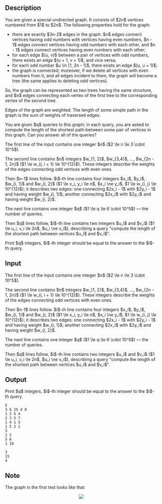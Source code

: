 ## Description

<div><p>You are given a special undirected graph. It consists of $2n$ vertices numbered from $1$ to $2n$. The following properties hold for the graph:</p><ul><li> there are exactly $3n-2$ edges in the graph: $n$ edges connect vertices having odd numbers with vertices having even numbers, $n - 1$ edges connect vertices having odd numbers with each other, and $n - 1$ edges connect vertices having even numbers with each other; </li><li> for each edge $(u, v)$ between a pair of vertices with odd numbers, there exists an edge $(u + 1, v + 1)$, and vice versa; </li><li> for each odd number $u \in [1, 2n - 1]$, there exists an edge $(u, u + 1)$; </li><li> the graph is connected; moreover, if we delete all vertices with even numbers from it, and all edges incident to them, the graph will become a tree (the same applies to deleting odd vertices).</li></ul><p>So, the graph can be represented as two trees having the same structure, and $n$ edges connecting each vertex of the first tree to the corresponding vertex of the second tree.</p><p>Edges of the graph are weighted. The length of some simple path in the graph is the sum of weights of traversed edges.</p><p>You are given $q$ queries to this graph; in each query, you are asked to compute the length of the shortest path between some pair of vertices in this graph. Can you answer all of the queries?</p></div><div class="input-specification"><p>The first line of the input contains one integer $n$ ($2 \le n \le 3 \cdot 10^5$).</p><p>The second line contains $n$ integers $w_{1, 2}$, $w_{3,4}$, ..., $w_{2n - 1, 2n}$ ($1 \le w_{i, i + 1} \le 10^{12}$). These integers describe the weights of the edges connecting odd vertices with even ones.</p><p>Then $n-1$ lines follow. $i$-th line contains four integers $x_i$, $y_i$, $w_{i, 1}$ and $w_{i, 2}$ ($1 \le x_i, y_i \le n$, $x_i \ne y_i$, $1 \le w_{i, j} \le 10^{12}$); it describes two edges: one connecting $2x_i - 1$ with $2y_i - 1$ and having weight $w_{i, 1}$; another connecting $2x_i$ with $2y_i$ and having weight $w_{i, 2}$.</p><p>The next line contains one integer $q$ ($1 \le q \le 6 \cdot 10^5$) — the number of queries.</p><p>Then $q$ lines follow, $i$-th line contains two integers $u_i$ and $v_i$ ($1 \le u_i, v_i \le 2n$, $u_i \ne v_i$), describing a query "compute the length of the shortest path between vertices $u_i$ and $v_i$".</p></div><div class="output-specification"><p>Print $q$ integers, $i$-th integer should be equal to the answer to the $i$-th query.</p></div>

## Input

<p>The first line of the input contains one integer $n$ ($2 \le n \le 3 \cdot 10^5$).</p><p>The second line contains $n$ integers $w_{1, 2}$, $w_{3,4}$, ..., $w_{2n - 1, 2n}$ ($1 \le w_{i, i + 1} \le 10^{12}$). These integers describe the weights of the edges connecting odd vertices with even ones.</p><p>Then $n-1$ lines follow. $i$-th line contains four integers $x_i$, $y_i$, $w_{i, 1}$ and $w_{i, 2}$ ($1 \le x_i, y_i \le n$, $x_i \ne y_i$, $1 \le w_{i, j} \le 10^{12}$); it describes two edges: one connecting $2x_i - 1$ with $2y_i - 1$ and having weight $w_{i, 1}$; another connecting $2x_i$ with $2y_i$ and having weight $w_{i, 2}$.</p><p>The next line contains one integer $q$ ($1 \le q \le 6 \cdot 10^5$) — the number of queries.</p><p>Then $q$ lines follow, $i$-th line contains two integers $u_i$ and $v_i$ ($1 \le u_i, v_i \le 2n$, $u_i \ne v_i$), describing a query "compute the length of the shortest path between vertices $u_i$ and $v_i$".</p>

## Output

<p>Print $q$ integers, $i$-th integer should be equal to the answer to the $i$-th query.</p>





```input1
5
3 6 15 4 8
1 2 5 4
2 3 5 7
1 4 1 5
1 5 2 1
3
1 2
5 6
1 10
```




```output1
3
15
4
```



## Note

<p>The graph in the first test looks like that:</p><center> <img class="tex-graphics" src="file://kDqWYgxc.png" style="max-width: 100.0%;max-height: 100.0%;"> </center>
